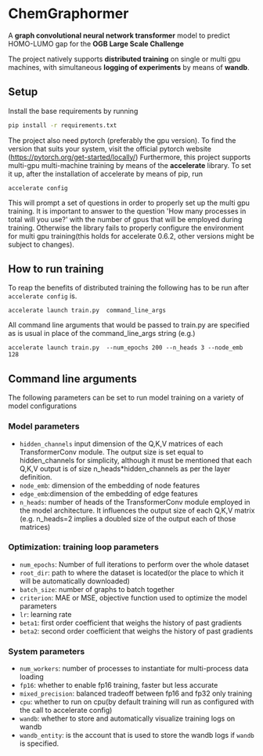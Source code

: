 # ChemGraphormer
A **graph convolutional neural network transformer** model to predict HOMO-LUMO gap for the **OGB Large Scale Challenge**

The project natively supports **distributed training** on single or multi gpu machines, with simultaneous **logging of experiments** by means of **wandb**.

## Setup
Install the base requirements by running  
```bash
pip install -r requirements.txt
```
The project also need pytorch (preferably the gpu version).
To find the version that suits your system, visit the official pytorch website (https://pytorch.org/get-started/locally/) 
Furthermore, this project supports multi-gpu multi-machine training by means of the **accelerate** library.
To set it up, after the installation of accelerate by means of pip, run 
```
accelerate config
```
This will prompt a set of questions in order to properly set up the multi gpu training.
It is important to answer to the question 'How many processes in total will you use?' with the number of gpus that will be employed during training.
Otherwise the library fails to properly configure the environment for multi gpu training(this holds for accelerate 0.6.2, other versions might be subject to changes).

## How to run training
To reap the benefits of distributed training the following has to be run after `accelerate config` is.
```
accelerate launch train.py  command_line_args
```
All command line arguments that would be passed to train.py are specified as is usual in place of the command_line_args string (e.g.)
```
accelerate launch train.py  --num_epochs 200 --n_heads 3 --node_emb 128
```
## Command line arguments
The following parameters can be set to run model training on a variety of model configurations
### Model parameters
- `hidden_channels` input dimension of the Q,K,V matrices of each TransformerConv module. The output size is set equal to hidden_channels for simplicity, although it must be mentioned that each Q,K,V output is of size n_heads*hidden_channels as per the layer definition.  
- `node_emb`: dimension of the embedding of node features
- `edge_emb`:dimension of the embedding of edge features
- `n_heads`: number of heads of the TransformerConv module employed in the model architecture. It influences the output size of each Q,K,V matrix (e.g. n_heads=2 implies a doubled size of the output each of those matrices)
### Optimization: training loop parameters
- `num_epochs`: Number of full iterations to perform over the whole dataset
- `root_dir`: path to where the dataset is located(or the place to which it will be automatically downloaded)
- `batch_size`: number of graphs to batch together
- `criterion`: MAE or MSE, objective function used to optimize the model parameters 
- `lr`: learning rate
- `beta1`: first order coefficient that weighs the history of past gradients 
- `beta2`: second order coefficient that weighs the history of past gradients
### System parameters
- `num_workers`: number of processes to instantiate for multi-process data loading
- `fp16`: whether to enable fp16 training, faster but less accurate
- `mixed_precision`: balanced tradeoff between fp16 and fp32 only training
- `cpu`: whether to run on cpu(by default training will run as configured with the call to accelerate config)
- `wandb`: whether to store and automatically visualize training logs on wandb
- `wandb_entity`: is the account that is used to store the wandb logs if `wandb` is specified.

